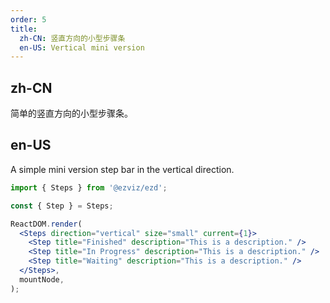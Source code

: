 ```yaml
---
order: 5
title:
  zh-CN: 竖直方向的小型步骤条
  en-US: Vertical mini version
---
```


## zh-CN

简单的竖直方向的小型步骤条。

## en-US

A simple mini version step bar in the vertical direction.

```jsx
import { Steps } from '@ezviz/ezd';

const { Step } = Steps;

ReactDOM.render(
  <Steps direction="vertical" size="small" current={1}>
    <Step title="Finished" description="This is a description." />
    <Step title="In Progress" description="This is a description." />
    <Step title="Waiting" description="This is a description." />
  </Steps>,
  mountNode,
);
```
